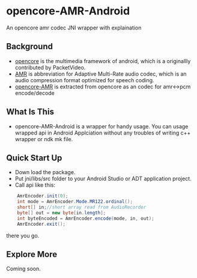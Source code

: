 opencore-AMR-Android
====================

An opencore amr codec JNI wrapper with explaination

## Background
- [opencore][1] is the multimedia framework of android, which is a originallly contributed by PacketVideo.
- [AMR][2] is abbreviation for Adaptive Multi-Rate audio codec, which is an audio compression format optimized for speech coding. 
- [opencore-AMR][3] is extracted from opencore as an codec for amr<->pcm encode/decode
## What Is This
- opencore-AMR-Android is a wrapper for handy usage. You can usage wrapped api in Android Applciation without any troubles of writing c++ wrapper or ndk mk file.

## Quick Start Up
- Down load the package. 
- Put jni/libs/src folder to your Android Studio or ADT application project.
- Call api like this:

``` java    
    AmrEncoder.init(0);
    int mode = AmrEncoder.Mode.MR122.ordinal();
    short[] in;//short array read from AudioRecorder
    byte[] out = new byte[in.length];
    int byteEncoded = AmrEncoder.encode(mode, in, out);
    AmrEncoder.exit();
```
there you go.
## Explore More
Coming soon.

  [1]: https://github.com/android/platform_external_opencore
  [2]: http://en.wikipedia.org/wiki/Adaptive_Multi-Rate_audio_codec
  [3]: http://opencore-amr.sourceforge.net/
